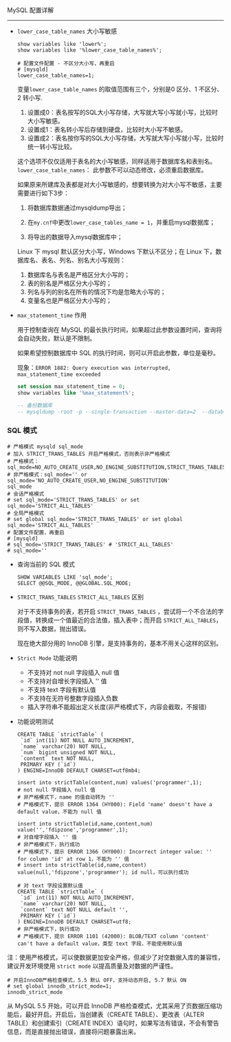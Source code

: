 MySQL 配置详解

---

- `lower_case_table_names` 大小写敏感

  ```mysql
  show variables like 'lower%';
  show variables like '%lower_case_table_names%'; 
  
  # 配置文件配置 - 不区分大小写，再重启
  # [mysqld]
  lower_case_table_names=1;
  ```

  变量`lower_case_table_names` 的取值范围有三个，分别是0 区分、1 不区分、2 转小写.  

  1. 设置成0：表名按写的SQL大小写存储，大写就大写小写就小写，比较时大小写敏感。  
  1. 设置成1：表名转小写后存储到硬盘，比较时大小写不敏感。  
  1. 设置成2：表名按你写的SQL大小写存储，大写就大写小写就小写，比较时统一转小写比较。 

  这个选项不仅仅适用于表名的大小写敏感，同样适用于数据库名和表别名。`lower_case_table_names`： 此参数不可以动态修改，必须重启数据库。

  如果原来所建库及表都是对大小写敏感的，想要转换为对大小写不敏感，主要需要进行如下3步：    

  1. 将数据库数据通过mysqldump导出；

  2. 在`my.cnf`中更改`lower_case_tables_name = 1`，并重启mysql数据库；

  3.  将导出的数据导入mysql数据库中；

  Linux 下 mysql 默认区分大小写，Windows 下默认不区分；在 Linux 下，数据库名、表名、列名、别名大小写规则：

  1. 数据库名与表名是严格区分大小写的；
  2. 表的别名是严格区分大小写的；
  3. 列名与列的别名在所有的情况下均是忽略大小写的；
  4. 变量名也是严格区分大小写的；

- `max_statement_time` 作用

  用于控制查询在 MySQL 的最长执行时间，如果超过此参数设置时间，查询将会自动失败，默认是不限制。

  如果希望控制数据库中 SQL 的执行时间，则可以开启此参数，单位是毫秒。

  现象：`ERROR 1882: Query execution was interrupted, max_statement_time exceeded`

  ```sql
  set session max_statement_time = 0;
  show variables like '%max_statement%';
  
  -- 备份数据库
  -- mysqldump -root -p --single-transaction --master-data=2  --databases  db1 db2 db3 db4 db5 > db.sql
  ```

### SQL 模式

```mysql
# 严格模式 mysqld sql_mode
# 加入 STRICT_TRANS_TABLES 开启严格模式，否则表示非严格模式
# 严格模式：sql_mode=NO_AUTO_CREATE_USER,NO_ENGINE_SUBSTITUTION,STRICT_TRANS_TABLES
# 非严格模式：sql_mode='' or sql_mode='NO_AUTO_CREATE_USER,NO_ENGINE_SUBSTITUTION'
sql_mode
# 会话严格模式
# set sql_mode='STRICT_TRANS_TABLES' or set sql_mode='STRICT_ALL_TABLES'
# 全局严格模式
# set global sql_mode='STRICT_TRANS_TABLES' or set global sql_mode='STRICT_ALL_TABLES'
# 配置文件配置，再重启
# [mysqld]
# sql_mode='STRICT_TRANS_TABLES' # 'STRICT_ALL_TABLES'
# sql_mode=''
```

- 查询当前的 SQL 模式

  ```mysql
  SHOW VARIABLES LIKE 'sql_mode';
  SELECT @@SQL_MODE, @@GLOBAL.SQL_MODE;
  ```

- `STRICT_TRANS_TABLES` `STRICT_ALL_TABLES` 区别

  对于不支持事务的表，若开启 `STRICT_TRANS_TABLES` ，尝试将一个不合法的字段值，转换成一个值最近的合法值，插入表中；而开启 `STRICT_ALL_TABLES`，则不写入数据，抛出错误。

  现在绝大部分用的 InnoDB 引擎，是支持事务的，基本不用关心这样的区别。

- `Strict Mode` 功能说明

  - 不支持对 not null 字段插入 null 值
  - 不支持对自增长字段插入 '' 值
  - 不支持 text 字段有默认值
  - 不支持在无符号整数字段插入负数
  - 插入字符串不能超出定义长度(非严格模式下，内容会截取，不报错)

- 功能说明测试

  ```mysql
  CREATE TABLE `strictTable` (
   `id` int(11) NOT NULL AUTO_INCREMENT,
   `name` varchar(20) NOT NULL,
   `num` bigint unsigned NOT NULL,
   `content` text NOT NULL,
   PRIMARY KEY (`id`)
  ) ENGINE=InnoDB DEFAULT CHARSET=utf8mb4;
  ```

  ```mysql
  insert into strictTable(content,num) values('programmer',1);
  # not null 字段插入 null 值
  # 非严格模式下，name 的值自动转为 ''
  # 严格模式下，提示 ERROR 1364 (HY000): Field 'name' doesn't have a default value，不能为 null 值
  
  insert into strictTable(id,name,content,num) value('','fdipzone','programmer',1);
  # 对自增字段插入 '' 值
  # 非严格模式下，执行成功
  # 严格模式下，提示 ERROR 1366 (HY000): Incorrect integer value: '' for column 'id' at row 1，不能为 '' 值
  # insert into strictTable(id,name,content) value(null,'fdipzone','programmer'); id null，可以执行成功
  
  # 对 text 字段设置默认值
  CREATE TABLE `strictTable` (
   `id` int(11) NOT NULL AUTO_INCREMENT,
   `name` varchar(20) NOT NULL,
   `content` text NOT NULL default '',
   PRIMARY KEY (`id`)
  ) ENGINE=InnoDB DEFAULT CHARSET=utf8;
  # 非严格模式下，执行成功
  # 严格模式下，提示 ERROR 1101 (42000): BLOB/TEXT column 'content' can't have a default value，类型 text 字段，不能使用默认值 
  ```

注：使用严格模式，可以使数据更加安全严格，但减少了对空数据入库的兼容性，建议开发环境使用 `strict mode` 以提高质量及对数据的严谨性。

```mysql
# 开启InnoDB严格检查模式，5.5 默认 OFF，支持动态开启, 5.7 默认 ON
# set global innodb_strict_mode=1;
innodb_strict_mode
```

从 MySQL 5.5 开始，可以开启 InnoDB 严格检查模式，尤其采用了页数据压缩功能后，最好开启。开启后，当创建表（CREATE TABLE）、更改表（ALTER TABLE）和创建索引（CREATE INDEX）语句时，如果写法有错误，不会有警告信息，而是直接抛出错误，直接将问题暴露出来。

[0]: https://dev.mysql.com/doc/refman/5.7/en/innodb-parameters.html "innodb parameters"
[1]: https://dev.mysql.com/doc/refman/5.7/en/sql-mode.html#sql-mode-strict "sql mode strict"

